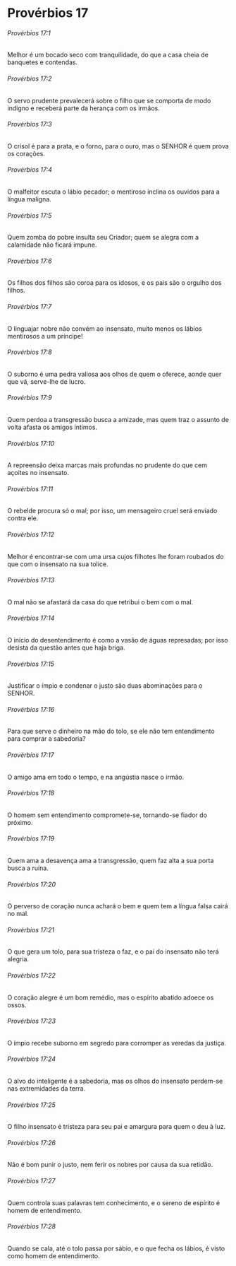 # Provérbios 17

###### Provérbios 17:1

Melhor é um bocado seco com tranquilidade, do que a casa cheia de banquetes e contendas.

###### Provérbios 17:2

O servo prudente prevalecerá sobre o filho que se comporta de modo indigno e receberá parte da herança com os irmãos.

###### Provérbios 17:3

O crisol é para a prata, e o forno, para o ouro, mas o SENHOR é quem prova os corações.

###### Provérbios 17:4

O malfeitor escuta o lábio pecador; o mentiroso inclina os ouvidos para a língua maligna.

###### Provérbios 17:5

Quem zomba do pobre insulta seu Criador; quem se alegra com a calamidade não ficará impune.

###### Provérbios 17:6

Os filhos dos filhos são coroa para os idosos, e os pais são o orgulho dos filhos.

###### Provérbios 17:7

O linguajar nobre não convém ao insensato, muito menos os lábios mentirosos a um príncipe!

###### Provérbios 17:8

O suborno é uma pedra valiosa aos olhos de quem o oferece, aonde quer que vá, serve-lhe de lucro.

###### Provérbios 17:9

Quem perdoa a transgressão busca a amizade, mas quem traz o assunto de volta afasta os amigos íntimos.

###### Provérbios 17:10

A repreensão deixa marcas mais profundas no prudente do que cem açoites no insensato.

###### Provérbios 17:11

O rebelde procura só o mal; por isso, um mensageiro cruel será enviado contra ele.

###### Provérbios 17:12

Melhor é encontrar-se com uma ursa cujos filhotes lhe foram roubados do que com o insensato na sua tolice.

###### Provérbios 17:13

O mal não se afastará da casa do que retribui o bem com o mal.

###### Provérbios 17:14

O início do desentendimento é como a vasão de águas represadas; por isso desista da questão antes que haja briga.

###### Provérbios 17:15

Justificar o ímpio e condenar o justo são duas abominações para o SENHOR.

###### Provérbios 17:16

Para que serve o dinheiro na mão do tolo, se ele não tem entendimento para comprar a sabedoria?

###### Provérbios 17:17

O amigo ama em todo o tempo, e na angústia nasce o irmão.

###### Provérbios 17:18

O homem sem entendimento compromete-se, tornando-se fiador do próximo.

###### Provérbios 17:19

Quem ama a desavença ama a transgressão, quem faz alta a sua porta busca a ruína.

###### Provérbios 17:20

O perverso de coração nunca achará o bem e quem tem a língua falsa cairá no mal.

###### Provérbios 17:21

O que gera um tolo, para sua tristeza o faz, e o pai do insensato não terá alegria.

###### Provérbios 17:22

O coração alegre é um bom remédio, mas o espírito abatido adoece os ossos.

###### Provérbios 17:23

O ímpio recebe suborno em segredo para corromper as veredas da justiça.

###### Provérbios 17:24

O alvo do inteligente é a sabedoria, mas os olhos do insensato perdem-se nas extremidades da terra.

###### Provérbios 17:25

O filho insensato é tristeza para seu pai e amargura para quem o deu à luz.

###### Provérbios 17:26

Não é bom punir o justo, nem ferir os nobres por causa da sua retidão.

###### Provérbios 17:27

Quem controla suas palavras tem conhecimento, e o sereno de espírito é homem de entendimento.

###### Provérbios 17:28

Quando se cala, até o tolo passa por sábio, e o que fecha os lábios, é visto como homem de entendimento.

